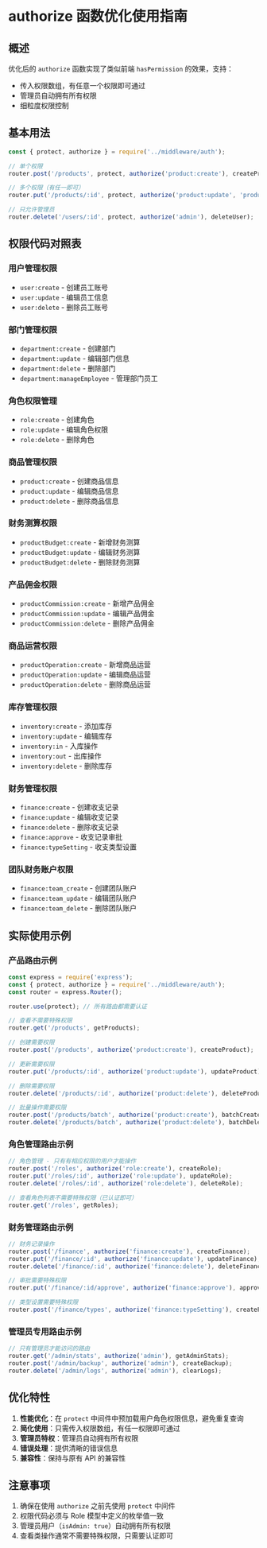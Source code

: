 # authorize 函数优化使用指南

## 概述

优化后的 `authorize` 函数实现了类似前端 `hasPermission` 的效果，支持：
- 传入权限数组，有任意一个权限即可通过
- 管理员自动拥有所有权限
- 细粒度权限控制

## 基本用法

```javascript
const { protect, authorize } = require('../middleware/auth');

// 单个权限
router.post('/products', protect, authorize('product:create'), createProduct);

// 多个权限（有任一即可）
router.put('/products/:id', protect, authorize('product:update', 'product:manage'), updateProduct);

// 只允许管理员
router.delete('/users/:id', protect, authorize('admin'), deleteUser);
```

## 权限代码对照表

### 用户管理权限
- `user:create` - 创建员工账号
- `user:update` - 编辑员工信息
- `user:delete` - 删除员工账号

### 部门管理权限
- `department:create` - 创建部门
- `department:update` - 编辑部门信息
- `department:delete` - 删除部门
- `department:manageEmployee` - 管理部门员工

### 角色权限管理
- `role:create` - 创建角色
- `role:update` - 编辑角色权限
- `role:delete` - 删除角色

### 商品管理权限
- `product:create` - 创建商品信息
- `product:update` - 编辑商品信息
- `product:delete` - 删除商品信息

### 财务测算权限
- `productBudget:create` - 新增财务测算
- `productBudget:update` - 编辑财务测算
- `productBudget:delete` - 删除财务测算

### 产品佣金权限
- `productCommission:create` - 新增产品佣金
- `productCommission:update` - 编辑产品佣金
- `productCommission:delete` - 删除产品佣金

### 商品运营权限
- `productOperation:create` - 新增商品运营
- `productOperation:update` - 编辑商品运营
- `productOperation:delete` - 删除商品运营

### 库存管理权限
- `inventory:create` - 添加库存
- `inventory:update` - 编辑库存
- `inventory:in` - 入库操作
- `inventory:out` - 出库操作
- `inventory:delete` - 删除库存

### 财务管理权限
- `finance:create` - 创建收支记录
- `finance:update` - 编辑收支记录
- `finance:delete` - 删除收支记录
- `finance:approve` - 收支记录审批
- `finance:typeSetting` - 收支类型设置

### 团队财务账户权限
- `finance:team_create` - 创建团队账户
- `finance:team_update` - 编辑团队账户
- `finance:team_delete` - 删除团队账户

## 实际使用示例

### 产品路由示例
```javascript
const express = require('express');
const { protect, authorize } = require('../middleware/auth');
const router = express.Router();

router.use(protect); // 所有路由都需要认证

// 查看不需要特殊权限
router.get('/products', getProducts);

// 创建需要权限
router.post('/products', authorize('product:create'), createProduct);

// 更新需要权限
router.put('/products/:id', authorize('product:update'), updateProduct);

// 删除需要权限
router.delete('/products/:id', authorize('product:delete'), deleteProduct);

// 批量操作需要权限
router.post('/products/batch', authorize('product:create'), batchCreateProducts);
router.delete('/products/batch', authorize('product:delete'), batchDeleteProducts);
```

### 角色管理路由示例
```javascript
// 角色管理 - 只有有相应权限的用户才能操作
router.post('/roles', authorize('role:create'), createRole);
router.put('/roles/:id', authorize('role:update'), updateRole);
router.delete('/roles/:id', authorize('role:delete'), deleteRole);

// 查看角色列表不需要特殊权限（已认证即可）
router.get('/roles', getRoles);
```

### 财务管理路由示例
```javascript
// 财务记录操作
router.post('/finance', authorize('finance:create'), createFinance);
router.put('/finance/:id', authorize('finance:update'), updateFinance);
router.delete('/finance/:id', authorize('finance:delete'), deleteFinance);

// 审批需要特殊权限
router.put('/finance/:id/approve', authorize('finance:approve'), approveFinance);

// 类型设置需要特殊权限
router.post('/finance/types', authorize('finance:typeSetting'), createFinanceType);
```

### 管理员专用路由示例
```javascript
// 只有管理员才能访问的路由
router.get('/admin/stats', authorize('admin'), getAdminStats);
router.post('/admin/backup', authorize('admin'), createBackup);
router.delete('/admin/logs', authorize('admin'), clearLogs);
```

## 优化特性

1. **性能优化**：在 `protect` 中间件中预加载用户角色权限信息，避免重复查询
2. **简化使用**：只需传入权限数组，有任一权限即可通过
3. **管理员特权**：管理员自动拥有所有权限
4. **错误处理**：提供清晰的错误信息
5. **兼容性**：保持与原有 API 的兼容性

## 注意事项

1. 确保在使用 `authorize` 之前先使用 `protect` 中间件
2. 权限代码必须与 Role 模型中定义的枚举值一致
3. 管理员用户（`isAdmin: true`）自动拥有所有权限
4. 查看类操作通常不需要特殊权限，只需要认证即可
